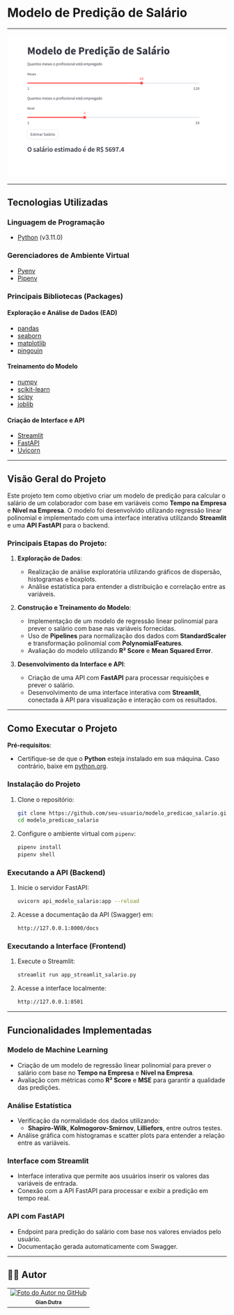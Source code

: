 # Modelo de Predição de Salário

---

<img src="./.github/1.png" alt="modelo_polinomial_salary" title="Modelo de Predição de Salário">

---

## Tecnologias Utilizadas

### Linguagem de Programação
- [Python](https://www.python.org/) (v3.11.0)

### Gerenciadores de Ambiente Virtual
- [Pyenv](https://github.com/pyenv/pyenv)
- [Pipenv](https://pipenv.pypa.io/en/latest/)

### Principais Bibliotecas (Packages)
#### Exploração e Análise de Dados (EAD)
- [pandas](https://pandas.pydata.org/)
- [seaborn](https://seaborn.pydata.org/)
- [matplotlib](https://matplotlib.org/)
- [pingouin](https://pingouin-stats.org/)

#### Treinamento do Modelo
- [numpy](https://numpy.org/)
- [scikit-learn](https://scikit-learn.org/stable/)
- [scipy](https://scipy.org/)
- [joblib](https://joblib.readthedocs.io/en/latest/)

#### Criação de Interface e API
- [Streamlit](https://streamlit.io/)
- [FastAPI](https://fastapi.tiangolo.com/)
- [Uvicorn](https://www.uvicorn.org/)

---

## Visão Geral do Projeto

Este projeto tem como objetivo criar um modelo de predição para calcular o salário de um colaborador com base em variáveis como **Tempo na Empresa** e **Nível na Empresa**. O modelo foi desenvolvido utilizando regressão linear polinomial e implementado com uma interface interativa utilizando **Streamlit** e uma **API FastAPI** para o backend.

### Principais Etapas do Projeto:

1. **Exploração de Dados**:
    - Realização de análise exploratória utilizando gráficos de dispersão, histogramas e boxplots.
    - Análise estatística para entender a distribuição e correlação entre as variáveis.

2. **Construção e Treinamento do Modelo**:
    - Implementação de um modelo de regressão linear polinomial para prever o salário com base nas variáveis fornecidas.
    - Uso de **Pipelines** para normalização dos dados com **StandardScaler** e transformação polinomial com **PolynomialFeatures**.
    - Avaliação do modelo utilizando **R² Score** e **Mean Squared Error**.

3. **Desenvolvimento da Interface e API**:
    - Criação de uma API com **FastAPI** para processar requisições e prever o salário.
    - Desenvolvimento de uma interface interativa com **Streamlit**, conectada à API para visualização e interação com os resultados.

---

## Como Executar o Projeto

**Pré-requisitos**:
- Certifique-se de que o **Python** esteja instalado em sua máquina. Caso contrário, baixe em [python.org](https://www.python.org/downloads/).

### Instalação do Projeto

1. Clone o repositório:
    ```bash
    git clone https://github.com/seu-usuario/modelo_predicao_salario.git
    cd modelo_predicao_salario
    ```

2. Configure o ambiente virtual com `pipenv`:
    ```bash
    pipenv install
    pipenv shell
    ```

### Executando a API (Backend)

1. Inicie o servidor FastAPI:
    ```bash
    uvicorn api_modelo_salario:app --reload
    ```

2. Acesse a documentação da API (Swagger) em:
    ```bash
    http://127.0.0.1:8000/docs
    ```

### Executando a Interface (Frontend)

1. Execute o Streamlit:
    ```bash
    streamlit run app_streamlit_salario.py
    ```

2. Acesse a interface localmente:
    ```bash
    http://127.0.0.1:8501
    ```

---

## Funcionalidades Implementadas

### Modelo de Machine Learning
- Criação de um modelo de regressão linear polinomial para prever o salário com base no **Tempo na Empresa** e **Nível na Empresa**.
- Avaliação com métricas como **R² Score** e **MSE** para garantir a qualidade das predições.

### Análise Estatística
- Verificação da normalidade dos dados utilizando:
    - **Shapiro-Wilk**, **Kolmogorov-Smirnov**, **Lilliefors**, entre outros testes.
- Análise gráfica com histogramas e scatter plots para entender a relação entre as variáveis.

### Interface com Streamlit
- Interface interativa que permite aos usuários inserir os valores das variáveis de entrada.
- Conexão com a API FastAPI para processar e exibir a predição em tempo real.

### API com FastAPI
- Endpoint para predição do salário com base nos valores enviados pelo usuário.
- Documentação gerada automaticamente com Swagger.

---

## 👨‍💼 Autor

<table>
  <tr>
    <td align="center">
      <a href="#">
        <img src="https://github.com/GianDutra.png" width="100px;" alt="Foto do Autor no GitHub"/><br>
        <sub>
          <b>Gian Dutra</b>
        </sub>
      </a>
    </td>
  </tr>
</table>
